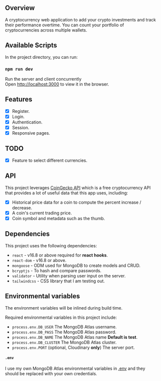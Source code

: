 ## Overview

A cryptocurrency web application to add your crypto investments and track their performance overtime. You can count your portfolio of cryptocurrencies across multiple wallets.

## Available Scripts

In the project directory, you can run:

### `npm run dev`

Run the server and client concurrently<br />
Open [http://localhost:3000](http://localhost:3000) to view it in the browser.

## Features

- [x] Register.
- [x] Login.
- [x] Authentication.
- [x] Session.
- [x] Responsive pages.

## TODO

- [x] Feature to select different currencies.

## API

This project leverages [CoinGecko API](https://www.coingecko.com/en/api) which is a free cryptocurrency API that provides a lot of useful data that this app uses, including:

- [x] Historical price data for a coin to compute the percent increase / decrease.
- [x] A coin's current trading price.
- [x] Coin symbol and metadata such as the thumb.

## Dependencies

This project uses the following dependencies:

- `react` - v16.8 or above required for **react hooks**.
- `react-dom` - v16.8 or above.
- `mongoose` - ODM used for MongoDB to create models and CRUD.
- `bcryptjs` - To hash and compare passwords.
- `validator` - Utility when parsing user input on the server.
- `tailwindcss` - CSS library that I am testing out.

## Environmental variables

The environment variables will be inlined during build time.

Required environmental variables in this project include:

- `process.env.DB_USER` The MongoDB Atlas username.
- `process.env.DB_PASS` The MongoDB Atlas password.
- `process.env.DB_NAME` The MongoDB Atlas name **Default is test**.
- `process.env.DB_CLUSTER` The MongoDB Atlas cluster.
- `process.env.PORT` (optional, Cloudinary **only**) The server port.

#### `.env`

I use my own MongoDB Atlas environmental variables in [.env](.env) and they should be replaced with your own credentials.
